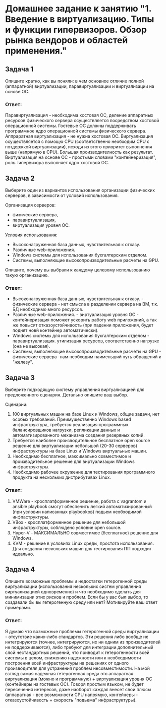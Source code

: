 # Домашнее задание к занятию "1. Введение в виртуализацию. Типы и функции гипервизоров. Обзор рынка вендоров и областей применения."

## Задача 1

Опишите кратко, как вы поняли: в чем основное отличие полной (аппаратной) виртуализации, паравиртуализации и виртуализации на основе ОС.

### Ответ:
Паравиртуализация - необходима хостовая ОС, деление аппаратных ресурсов физического сервера осуществляется посредством хостовой операционной системы. Гостевые ОС должны поддерживать программное ядро операционной системы физического сервера.
Аппраратная виртуализация - не нужна хостовая ОС. Виртуализация осуществляется с помощю CPU (соответственно необходим CPU с потдержкой виртуализации), исходя из этого приоритет выполнения выше (напрямую в CPU). Большая производителность как результат.
Виртуализация на основе ОС - простыми словами "контейнеризация", роль гипервизора выполняет ядро хостовой ОС.

## Задача 2

Выберите один из вариантов использования организации физических серверов, в зависимости от условий использования.

Организация серверов:
- физические сервера,
- паравиртуализация,
- виртуализация уровня ОС.

Условия использования:
- Высоконагруженная база данных, чувствительная к отказу.
- Различные web-приложения.
- Windows системы для использования бухгалтерским отделом.
- Системы, выполняющие высокопроизводительные расчеты на GPU.

Опишите, почему вы выбрали к каждому целевому использованию такую организацию.

### Ответ:

- Высоконагруженная база данных, чувствительная к отказу. - физические сервера - нет смысла в разделении сервера на ВМ, т.к. БД необходимо много ресурсов.
- Различные web-приложения. - виртуализация уровня ОС - контейнеризация поможет ускорить работу web приложений, а так же повысят отказоустойчивость (при падении приложения, будет поднят новй контейнер автоматически).
- Windows системы для использования бухгалтерским отделом - паравиртуализация. утилизация ресурсов, соответственно нагрузке (она не высокая).
- Системы, выполняющие высокопроизводительные расчеты на GPU - физические сервера -нам необходим наименьший путь обращений к "железу".

## Задача 3

Выберите подходящую систему управления виртуализацией для предложенного сценария. Детально опишите ваш выбор.

Сценарии:

1. 100 виртуальных машин на базе Linux и Windows, общие задачи, нет особых требований. Преимущественно Windows based инфраструктура, требуется реализация программных балансировщиков нагрузки, репликации данных и автоматизированного механизма создания резервных копий.
2. Требуется наиболее производительное бесплатное open source решение для виртуализации небольшой (20-30 серверов) инфраструктуры на базе Linux и Windows виртуальных машин.
3. Необходимо бесплатное, максимально совместимое и производительное решение для виртуализации Windows инфраструктуры.
4. Необходимо рабочее окружение для тестирования программного продукта на нескольких дистрибутивах Linux.

### Ответ:

1. VMWare - кросплатформенное решение, работа с vagrantom и ansible playbook смогут обеспечить легкий автоматизированный (при условии написанных playbookов) подьем необходимой инфпаструктуры.
2. VBox - кросплатформенное решение для небольшой инфраструктуры, соблюдено условие open source.
3. Hyper-V - МАКСИМАЛЬНО совместимое (бесплатное) решение для Windows.
4. KVM - решение в условиях Linux среды, простота использования. Для создания нескольких машин для тестирования ПП подходит идеально.

## Задача 4

Опишите возможные проблемы и недостатки гетерогенной среды виртуализации (использования нескольких систем управления виртуализацией одновременно) и что необходимо сделать для минимизации этих рисков и проблем. Если бы у вас был выбор, то создавали бы вы гетерогенную среду или нет? Мотивируйте ваш ответ примерами.

### Ответ:

Я думаю что возможные проблемы гетерогенной среды виртуализации - отсутствие каких-либо стандартов. Эти решения либо вообще не интегрируются (точнее, интегрируются, но ни одним из производителей не поддерживаются), либо требуют для интеграции дополнительный слой нестандартных решений, что приводит к гетерогенности всей системы в целом, снижению надежности или к необходимости построения всей инфраструктуры на решениях от одного производителя для устранения проблем несовместимости. На мой взгляд самая надежная гетерогенная среда это аппаратная виртуализация (можно и программную) + виртуализация уровня ОС (контейнеры на гостевых ОС). Говоря простым языком, не будет пересечения интересов, даже наоборот каждая внесет свои плюсы (аппаратная - все возможности CPU напрямую, контейнеры - отказоустойчивость + скорость "подьема" инфраструктуры).
